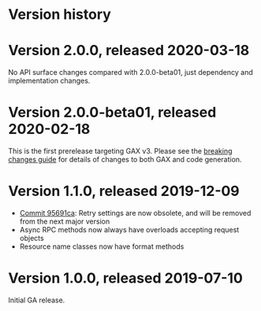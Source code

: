 # Version history

# Version 2.0.0, released 2020-03-18

No API surface changes compared with 2.0.0-beta01, just dependency
and implementation changes.

# Version 2.0.0-beta01, released 2020-02-18

This is the first prerelease targeting GAX v3. Please see the [breaking changes
guide](https://googleapis.github.io/google-cloud-dotnet/docs/guides/breaking-gax2.html)
for details of changes to both GAX and code generation.

# Version 1.1.0, released 2019-12-09

- [Commit 95691ca](https://github.com/googleapis/google-cloud-dotnet/commit/95691ca): Retry settings are now obsolete, and will be removed from the next major version
- Async RPC methods now always have overloads accepting request objects
- Resource name classes now have format methods

# Version 1.0.0, released 2019-07-10

Initial GA release.
